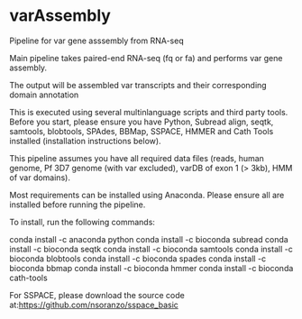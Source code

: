 # varAssembly
Pipeline for var gene asssembly from RNA-seq

Main pipeline takes paired-end RNA-seq (fq or fa) and performs var gene assembly. 

The output will be assembled var transcripts and their corresponding domain annotation 

This is executed using several multinlanguage scripts and third party tools. Before you start, please ensure you have Python, Subread align, seqtk, samtools, blobtools, SPAdes, BBMap, SSPACE, HMMER and Cath Tools installed (installation instructions below).

This pipeline assumes you have all required data files (reads, human genome, Pf 3D7 genome (with var excluded), varDB of exon 1 (> 3kb), HMM of var domains).

Most requirements can be installed using Anaconda. Please ensure all are installed before running the pipeline.

To install, run the following commands:

conda install -c anaconda python 
conda install -c bioconda subread
conda install -c bioconda seqtk
conda install -c bioconda samtools
conda install -c bioconda blobtools
conda install -c bioconda spades
conda install -c bioconda bbmap
conda install -c bioconda hmmer
conda install -c bioconda cath-tools 


For SSPACE, please download the source code at:https://github.com/nsoranzo/sspace_basic

